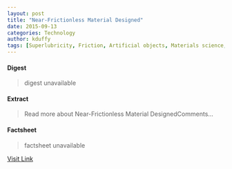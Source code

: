 ```yaml
---
layout: post
title: "Near-Frictionless Material Designed"
date: 2015-09-13
categories: Technology
author: kduffy
tags: [Superlubricity, Friction, Artificial objects, Materials science, Applied and interdisciplinary physics, Manufacturing, Materials, Chemistry, Physical sciences]
---
```



#### Digest
>digest unavailable

#### Extract
>Read more about Near-Frictionless Material DesignedComments...

#### Factsheet
>factsheet unavailable

[Visit Link](http://www.pddnet.com/news/2015/07/near-frictionless-material-designed)


